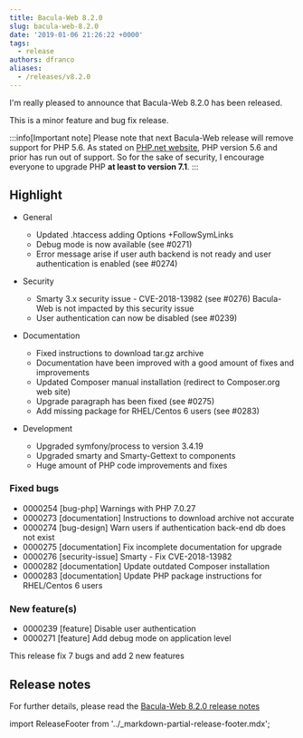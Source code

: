 ```yaml
---
title: Bacula-Web 8.2.0
slug: bacula-web-8.2.0
date: '2019-01-06 21:26:22 +0000'
tags:
  - release
authors: dfranco
aliases:
  - /releases/v8.2.0
---
```

I'm really pleased to announce that Bacula-Web 8.2.0 has been released.

<!--truncate-->

This is a minor feature and bug fix release.

:::info[Important note]
Please note that next Bacula-Web release will remove support for PHP 5.6.
As stated on [PHP.net website](https://secure.php.net/supported-versions.php), PHP version 5.6 and prior has run out of support.
So for the sake of security, I encourage everyone to upgrade PHP **at least to version 7.1**.
:::

## Highlight

* General
  * Updated .htaccess adding Options +FollowSymLinks
  * Debug mode is now available (see #0271)
  * Error message arise if user auth backend is not ready and user authentication is enabled (see #0274)

* Security
  * Smarty 3.x security issue - CVE-2018-13982 (see #0276)
    Bacula-Web is not impacted by this security issue
  * User authentication can now be disabled (see #0239)

* Documentation
  * Fixed instructions to download tar.gz archive
  * Documentation have been improved with a good amount of fixes and improvements
  * Updated Composer manual installation (redirect to Composer.org web site)
  * Upgrade paragraph has been fixed (see #0275)
  * Add missing package for RHEL/Centos 6 users (see #0283)

* Development
  * Upgraded symfony/process to version 3.4.19
  * Upgraded smarty and Smarty-Gettext to components
  * Huge amount of PHP code improvements and fixes

### Fixed bugs

* 0000254 \[bug-php\] Warnings with PHP 7.0.27
* 0000273 \[documentation\] Instructions to download archive not accurate
* 0000274 \[bug-design\] Warn users if authentication back-end db does not exist
* 0000275 \[documentation\] Fix incomplete documentation for upgrade
* 0000276 \[security-issue\] Smarty - Fix CVE-2018-13982
* 0000282 \[documentation\] Update outdated Composer installation
* 0000283 \[documentation\] Update PHP package instructions for RHEL/Centos 6 users

### New feature(s)

* 0000239 \[feature\] Disable user authentication
* 0000271 \[feature\] Add debug mode on application level

This release fix 7 bugs and add 2 new features

## Release notes

For further details, please read the [Bacula-Web 8.2.0 release notes](https://github.com/bacula-web/bacula-web/releases/tag/v8.2.0)

import ReleaseFooter from '../_markdown-partial-release-footer.mdx';

<ReleaseFooter />
